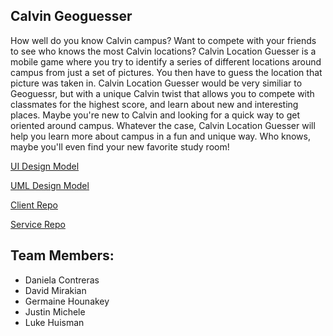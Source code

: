 ## Calvin Geoguesser


How well do you know Calvin campus? Want to compete with your friends to see who knows the most Calvin locations? Calvin Location Guesser is a mobile game where you try to identify a series of different locations around campus from just a set of pictures. You then have to guess the location that picture was taken in. Calvin Location Guesser would be very similiar to Geoguessr, but with a unique Calvin twist that allows you to compete with classmates for the highest score, and learn about new and interesting places. Maybe you're new to Calvin and looking for a quick way to get oriented around campus. Whatever the case, Calvin Location Guesser will help you learn more about campus in a fun and unique way. Who knows, maybe you'll even find your new favorite study room!

[UI Design Model](https://github.com/cs262-TheBTeam/Project/blob/main/UI%20Model.jpg)

[UML Design Model](https://github.com/cs262-TheBTeam/Project/blob/main/domainModel.pdf)

[Client Repo](https://github.com/cs262-TheBTeam/Client)

[Service Repo](https://github.com/calvin-cs262-fall2022-teamG/Service0)

## Team Members: 

- Daniela Contreras
- David Mirakian
- Germaine Hounakey
- Justin Michele
- Luke Huisman

